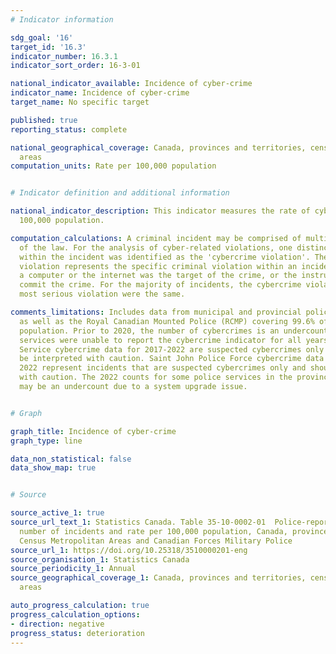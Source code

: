 ```yaml
---
# Indicator information

sdg_goal: '16'
target_id: '16.3'
indicator_number: 16.3.1
indicator_sort_order: 16-3-01

national_indicator_available: Incidence of cyber-crime
indicator_name: Incidence of cyber-crime
target_name: No specific target

published: true
reporting_status: complete

national_geographical_coverage: Canada, provinces and territories, census metropolitan
  areas
computation_units: Rate per 100,000 population


# Indicator definition and additional information

national_indicator_description: This indicator measures the rate of cyber-crimes per
  100,000 population.

computation_calculations: A criminal incident may be comprised of multiple violations
  of the law. For the analysis of cyber-related violations, one distinct violation
  within the incident was identified as the 'cybercrime violation'. The cybercrime
  violation represents the specific criminal violation within an incident in which
  a computer or the internet was the target of the crime, or the instrument used to
  commit the crime. For the majority of incidents, the cybercrime violation and the
  most serious violation were the same.

comments_limitations: Includes data from municipal and provincial police services
  as well as the Royal Canadian Mounted Police (RCMP) covering 99.6% of the Canadian
  population. Prior to 2020, the number of cybercrimes is an undercount as some police
  services were unable to report the cybercrime indicator for all years. Calgary Police
  Service cybercrime data for 2017-2022 are suspected cybercrimes only and should
  be interpreted with caution. Saint John Police Force cybercrime data for 2021 and
  2022 represent incidents that are suspected cybercrimes only and should be interpreted
  with caution. The 2022 counts for some police services in the province of Quebec
  may be an undercount due to a system upgrade issue.


# Graph

graph_title: Incidence of cyber-crime
graph_type: line

data_non_statistical: false
data_show_map: true


# Source

source_active_1: true
source_url_text_1: Statistics Canada. Table 35-10-0002-01  Police-reported cybercrime,
  number of incidents and rate per 100,000 population, Canada, provinces, territories,
  Census Metropolitan Areas and Canadian Forces Military Police
source_url_1: https://doi.org/10.25318/3510000201-eng
source_organisation_1: Statistics Canada
source_periodicity_1: Annual
source_geographical_coverage_1: Canada, provinces and territories, census metropolitan
  areas

auto_progress_calculation: true
progress_calculation_options:
- direction: negative
progress_status: deterioration
---
```

